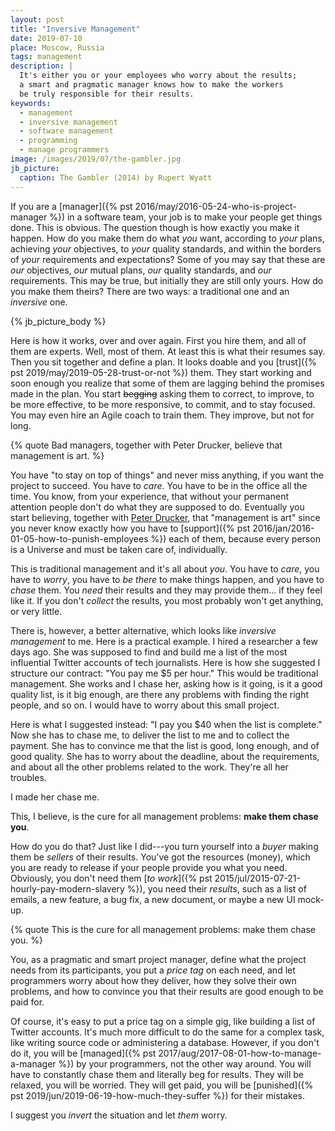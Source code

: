 ```yaml
---
layout: post
title: "Inversive Management"
date: 2019-07-10
place: Moscow, Russia
tags: management
description: |
  It's either you or your employees who worry about the results;
  a smart and pragmatic manager knows how to make the workers
  be truly responsible for their results.
keywords:
  - management
  - inversive management
  - software management
  - programming
  - manage programmers
image: /images/2019/07/the-gambler.jpg
jb_picture:
  caption: The Gambler (2014) by Rupert Wyatt
---
```


If you are a [manager]({% pst 2016/may/2016-05-24-who-is-project-manager %})
in a software team, your job
is to make your people get things done. This is obvious. The question though is
how exactly you make it happen. How do you make them do what _you_ want, according
to _your_ plans, achieving _your_ objectives, to _your_ quality standards,
and within the borders of _your_ requirements and expectations? Some of you
may say that these are _our_ objectives, _our_ mutual plans, _our_ quality
standards, and _our_ requirements. This may be true, but initially they are still only yours.
How do you make them theirs? There are two ways: a traditional one and an _inversive_
one.

<!--more-->

{% jb_picture_body %}

Here is how it works, over and over again. First you hire them, and all of them are experts.
Well, most of them. At least this is what their resumes say. Then you sit together and define a plan.
It looks doable and you [trust]({% pst 2019/may/2019-05-28-trust-or-not %}) them.
They start working and soon enough you realize that some of them
are lagging behind the promises made in the plan. You start ~~begging~~ asking them
to correct, to improve, to be more effective, to be more responsive,
to commit, and to stay focused. You may even hire an Agile coach to train them.
They improve, but not for long.

{% quote Bad managers, together with Peter Drucker, believe that management is art. %}

You have "to stay on top of things" and never miss anything, if you want the project to succeed.
You have to _care_. You have to be in the office all the time.
You know, from your experience, that without your permanent attention
people don't do what they are supposed to do. Eventually you start believing,
together with [Peter Drucker](https://en.wikipedia.org/wiki/Peter_Drucker),
that "management is art" since you never know exactly how you have to
[support]({% pst 2016/jan/2016-01-05-how-to-punish-employees %}) each of them,
because every person is a Universe and must be taken care of, individually.

This is traditional management and it's all about _you_.
You have to _care_, you have to _worry_, you have to _be there_ to make
things happen, and you have to _chase_ them. You _need_ their results
and they may provide them... if they feel like it. If you don't
_collect_ the results, you most probably won't get anything, or very little.

There is, however, a better alternative, which looks
like _inversive management_ to me. Here is a practical example. I hired
a researcher a few days ago. She was supposed to find and build me a list
of the most influential Twitter accounts of tech journalists. Here is how
she suggested I structure our contract: "You pay me $5 per hour."
This would be traditional management. She works and I
chase her, asking how is it going, is it a good quality list, is it big
enough, are there any problems with finding the right people, and so on.
I would have to worry about this small project.

Here is what I suggested instead: "I pay you $40 when the list is complete."
Now she has to chase me, to deliver the list to me and to collect the payment.
She has to convince me that the list is good, long enough, and of
good quality. She has to worry about the deadline, about the requirements,
and about all the other problems related to the work. They're all her troubles.

I made her chase me.

This, I believe, is the cure for all management problems:
**make them chase you**.

How do you do that? Just like I did---you turn yourself into a _buyer_
making them be _sellers_ of their results. You've got the resources (money), which
you are ready to release if your people provide you what you need. Obviously,
you don't need them [_to work_]({% pst 2015/jul/2015-07-21-hourly-pay-modern-slavery %}),
you need their _results_, such as a list of emails, a new
feature, a bug fix, a new document, or maybe a new UI mock-up.

{% quote This is the cure for all management problems: make them chase you. %}

You, as a pragmatic and smart project manager, define what the project
needs from its participants, you put a _price tag_ on each need, and let programmers
worry about how they deliver, how they solve their own problems, and
how to convince you that their results are good enough to be paid for.

Of course, it's easy to put a price tag on a simple gig, like building
a list of Twitter accounts. It's much
more difficult to do the same for a complex task, like writing source
code or administering a database. However, if you don't do it,
you will be [managed]({% pst 2017/aug/2017-08-01-how-to-manage-a-manager %})
by your programmers, not the other way around. You will
have to constantly chase them and literally beg for results. They will
be relaxed, you will be worried. They will get paid, you will be
[punished]({% pst 2019/jun/2019-06-19-how-much-they-suffer %})
for their mistakes.

I suggest you _invert_ the situation and let _them_ worry.
